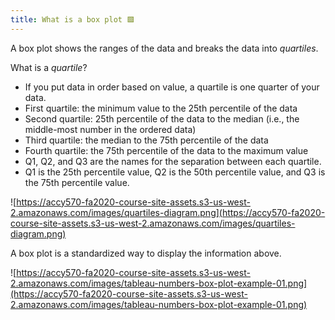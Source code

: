 ```yaml
---
title: What is a box plot 🟩
---
```


A box plot shows the ranges of the data and breaks the data into _quartiles_.

What is a _quartile_?

- If you put data in order based on value, a quartile is one quarter of your data.
- First quartile: the minimum value to the 25th percentile of the data
- Second quartile: 25th percentile of the data to the median (i.e., the middle-most number in the ordered data)
- Third quartile: the median to the 75th percentile of the data
- Fourth quartile: the 75th percentile of the data to the maximum value
- Q1, Q2, and Q3 are the names for the separation between each quartile.
- Q1 is the 25th percentile value, Q2 is the 50th percentile value, and Q3 is the 75th percentile value.

![https://accy570-fa2020-course-site-assets.s3-us-west-2.amazonaws.com/images/quartiles-diagram.png](https://accy570-fa2020-course-site-assets.s3-us-west-2.amazonaws.com/images/quartiles-diagram.png)

A box plot is a standardized way to display the information above.

![https://accy570-fa2020-course-site-assets.s3-us-west-2.amazonaws.com/images/tableau-numbers-box-plot-example-01.png](https://accy570-fa2020-course-site-assets.s3-us-west-2.amazonaws.com/images/tableau-numbers-box-plot-example-01.png)
